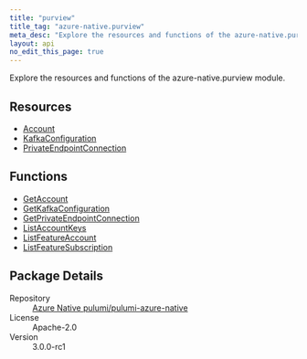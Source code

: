 ```yaml
---
title: "purview"
title_tag: "azure-native.purview"
meta_desc: "Explore the resources and functions of the azure-native.purview module."
layout: api
no_edit_this_page: true
---
```


<!-- WARNING: this file was generated by Pulumi Docs Generator. -->
<!-- Do not edit by hand unless you're certain you know what you are doing! -->

Explore the resources and functions of the azure-native.purview module.

<h2 id="resources">Resources</h2>
<ul class="api">
    <li><a href="account/" title="Account">Account</a></li>
    <li><a href="kafkaconfiguration/" title="KafkaConfiguration">KafkaConfiguration</a></li>
    <li><a href="privateendpointconnection/" title="PrivateEndpointConnection">PrivateEndpointConnection</a></li>
</ul>

<h2 id="functions">Functions</h2>
<ul class="api">
    <li><a href="getaccount/" title="GetAccount">GetAccount</a></li>
    <li><a href="getkafkaconfiguration/" title="GetKafkaConfiguration">GetKafkaConfiguration</a></li>
    <li><a href="getprivateendpointconnection/" title="GetPrivateEndpointConnection">GetPrivateEndpointConnection</a></li>
    <li><a href="listaccountkeys/" title="ListAccountKeys">ListAccountKeys</a></li>
    <li><a href="listfeatureaccount/" title="ListFeatureAccount">ListFeatureAccount</a></li>
    <li><a href="listfeaturesubscription/" title="ListFeatureSubscription">ListFeatureSubscription</a></li>
</ul>

<h2 id="package-details">Package Details</h2>
<dl class="package-details">
	<dt>Repository</dt>
	<dd><a href="https://github.com/pulumi/pulumi-azure-native">Azure Native pulumi/pulumi-azure-native</a></dd>
	<dt>License</dt>
	<dd>Apache-2.0</dd>
	<dt>Version</dt>
	<dd>3.0.0-rc1</dd>
</dl>


